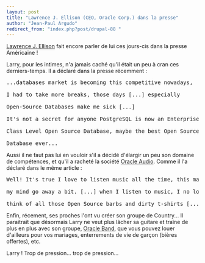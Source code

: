 ```yaml
---
layout: post
title: "Lawrence J. Ellison (CEO, Oracle Corp.) dans la presse"
author: "Jean-Paul Argudo"
redirect_from: "index.php?post/drupal-88 "
---
```




<p><a href="http://www.oracle.com/corporate/pressroom/html/ellisonl.html" target="_blank">Lawrence J. Ellison</a> fait encore parler de lui ces jours-cis dans la presse Américaine&nbsp;!</p>

<p>Larry, pour les intimes, n'a jamais caché qu'il était un peu à cran ces derniers-temps. Il a déclaré dans la presse récemment&nbsp;:

</p>

<pre>...databases market is becoming this competitive nowadays,<br /><br />I had to take more breaks, those days [...] especially <br /><br />Open-Source Databases make me sick [...] <br /><br />It's not a secret for anyone PostgreSQL is now an Enterprise <br /><br />Class Level Open Source Database, maybe the best Open Source<br /><br />Database ever...</pre>

<p>Aussi il ne faut pas lui en vouloir s'il a décidé d'élargir un peu son domaine de compétences, et qu'il a racheté la société <a href="http://www.oracle-audio.com/" target="_blank">Oracle Audio</a>. Comme il l'a déclaré dans le même article&nbsp;:

</p>

<pre>Well! It's true I love to listen music all the time, this make<br /><br />my mind go away a bit. [...] when I listen to music, I no longer<br /><br />think of all those Open Source barbs and dirty t-shirts [...]<br /></pre>

<p>Enfin, récement, ses proches l'ont vu créer son groupe de Country... Il paraitraît que désormais Larry ne veut plus lâcher sa guitare et traîne de plus en plus avec son groupe, <a href="http://www.oracleband.net/news_and_information.htm" target="_blank">Oracle Band</a>, que vous pouvez louer d'ailleurs pour vos mariages, enterrements de vie de garçon (bières offertes), etc.</p>

<p>Larry&nbsp;! Trop de pression... trop de pression... </p>